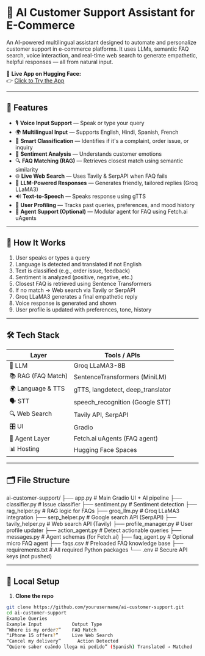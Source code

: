 
# 🛒 AI Customer Support Assistant for E-Commerce

An AI-powered multilingual assistant designed to automate and personalize customer support in e-commerce platforms. It uses LLMs, semantic FAQ search, voice interaction, and real-time web search to generate empathetic, helpful responses — all from natural input.

🔗 **Live App on Hugging Face:**  
👉 [Click to Try the App](https://huggingface.co/spaces/Aniruddh-ui/ai-customer-support)

---

## 🚀 Features

- 🎙️ **Voice Input Support** — Speak or type your query
- 🌍 **Multilingual Input** — Supports English, Hindi, Spanish, French
- 🎯 **Smart Classification** — Identifies if it's a complaint, order issue, or inquiry
- 💬 **Sentiment Analysis** — Understands customer emotions
- 🔍 **FAQ Matching (RAG)** — Retrieves closest match using semantic similarity
- 🌐 **Live Web Search** — Uses Tavily & SerpAPI when FAQ fails
- 🤖 **LLM-Powered Responses** — Generates friendly, tailored replies (Groq LLaMA3)
- 🔊 **Text-to-Speech** — Speaks response using gTTS
- 👤 **User Profiling** — Tracks past queries, preferences, and mood history
- 🧠 **Agent Support (Optional)** — Modular agent for FAQ using Fetch.ai uAgents

---

## 🧠 How It Works

1. User speaks or types a query  
2. Language is detected and translated if not English  
3. Text is classified (e.g., order issue, feedback)  
4. Sentiment is analyzed (positive, negative, etc.)  
5. Closest FAQ is retrieved using Sentence Transformers  
6. If no match → Web search via Tavily or SerpAPI  
7. Groq LLaMA3 generates a final empathetic reply  
8. Voice response is generated and shown  
9. User profile is updated with preferences, tone, history

---

## 🛠️ Tech Stack

| Layer              | Tools / APIs                          |
|--------------------|----------------------------------------|
| 🧠 LLM              | Groq LLaMA3-8B                         |
| 📚 RAG (FAQ Match)  | SentenceTransformers (MiniLM)          |
| 🌍 Language & TTS   | gTTS, langdetect, deep_translator       |
| 🗣️ STT              | speech_recognition (Google STT)        |
| 🔍 Web Search       | Tavily API, SerpAPI                    |
| 🎛️ UI               | Gradio                                 |
| 👥 Agent Layer       | Fetch.ai uAgents (FAQ agent)           |
| 📊 Hosting          | Hugging Face Spaces                    |

---

## 🗂️ File Structure

ai-customer-support/
├── app.py # Main Gradio UI + AI pipeline
├── classifier.py # Issue classifier
├── sentiment.py # Sentiment detection
├── rag_helper.py # RAG logic for FAQs
├── groq_llm.py # Groq LLaMA3 integration
├── serp_helper.py # Google search API (SerpAPI)
├── tavily_helper.py # Web search API (Tavily)
├── profile_manager.py # User profile updater
├── action_agent.py # Detect actionable queries
├── messages.py # Agent schemas (for Fetch.ai)
├── faq_agent.py # Optional micro FAQ agent
├── faqs.csv # Preloaded FAQ knowledge base
├── requirements.txt # All required Python packages
└── .env # Secure API keys (not pushed)


---

## 🔧 Local Setup

1. **Clone the repo**
```bash
git clone https://github.com/yourusername/ai-customer-support.git
cd ai-customer-support
Example Queries
Example Input         	Output Type
“Where is my order?”  	FAQ Match
“iPhone 15 offers?”   	Live Web Search
“Cancel my delivery”	  Action Detected
“Quiero saber cuándo llega mi pedido” (Spanish)	Translated → Matched
